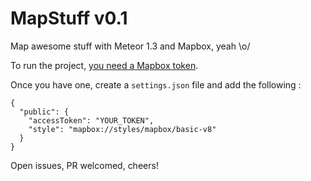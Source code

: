 # MapStuff v0.1
Map awesome stuff with Meteor 1.3 and Mapbox, yeah \o/

To run the project, [you need a Mapbox token](https://www.mapbox.com/).

Once you have one, create a `settings.json` file and add the following :
```
{
  "public": {
    "accessToken": "YOUR_TOKEN",
    "style": "mapbox://styles/mapbox/basic-v8"
  }
}
```

Open issues, PR welcomed, cheers!
